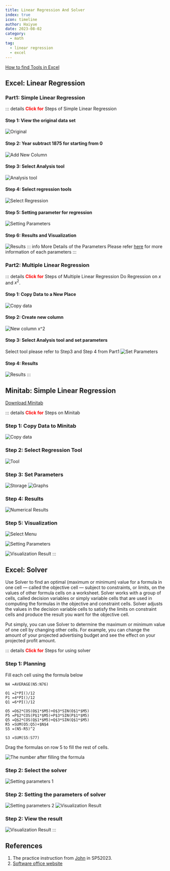 ```yaml
---
title: Linear Regression And Solver
index: true
icon: timeline
author: Haiyue
date: 2023-08-02
category:
  - math
tag:
  - linear regression
  - excel
---
```

[How to find Tools in Excel](https://zhuanlan.zhihu.com/p/61531510)


## **Excel**: Linear Regression
### **Part1**: Simple Linear Regression
::: details <span style="color:red;font-weight: bold;">Click for</span> Steps of Simple Linear Regression
#### **Step 1**: View the original data set
![Original](/data/unisa/AdvancedAnalytic1/LakeHuron-1.png)

#### **Step 2**: Year subtract 1875 for starting from 0
![Add New Column](/data/unisa/AdvancedAnalytic1/LakeHuron-2.jpg)

#### **Step 3**: Select Analysis tool
![Analysis tool](/data/unisa/AdvancedAnalytic1/LakeHuron-3.png)

#### **Step 4**: Select regression tools
![Select Regression](/data/unisa/AdvancedAnalytic1/LakeHuron-4.jpg)

#### **Step 5**: Setting parameter for regression
![Setting Parameters](/data/unisa/AdvancedAnalytic1/LakeHuron-5.jpg)

#### **Step 6**: Results and Visualization
![Results](/data/unisa/AdvancedAnalytic1/LakeHuron-6.jpg)
::: info More Details of the Parameters
Please refer [here](./LinearRegressionAnalysis) for more information of each parameters
:::


### **Part2**: Multiple Linear Regression
::: details <span style="color:red;font-weight: bold;">Click for</span> Steps of Multiple Linear Regression
Do Regression on $x$ and $x^2$.
#### **Step 1**: Copy Data to a New Place
![Copy data](/data/unisa/AdvancedAnalytic1/LakeHuron-part2-1.jpg)

#### **Step 2**: Create new column
![New column $x^2$](/data/unisa/AdvancedAnalytic1/LakeHuron-part2-2.jpg)

#### **Step 3**: Select Analysis tool and set parameters
Select tool please refer to Step3 and Step 4 from Part1
![Set Parameters](/data/unisa/AdvancedAnalytic1/LakeHuron-part2-3.jpg)

#### **Step 4**: Results
![Results](/data/unisa/AdvancedAnalytic1/LakeHuron-part2-4.jpg)
:::


## **Minitab**: Simple Linear Regression
[Download Minitab](https://drive.google.com/file/d/1G7GS4dQ-b22q4gMHFv4wojYlHMJHgk-m/view?usp=drive_link)

::: details <span style="color:red;font-weight: bold;">Click for</span> Steps on Minitab
### **Step 1**: Copy Data to Minitab
![Copy data](/data/unisa/AdvancedAnalytic1/minitab-simple-1.jpg)

### **Step 2**: Select Regression Tool
![Tool](/data/unisa/AdvancedAnalytic1/minitab-simple-2.jpg)

### **Step 3**: Set Parameters
![Storage](/data/unisa/AdvancedAnalytic1/minitab-simple-3.jpg)
![Graphs](/data/unisa/AdvancedAnalytic1/minitab-simple-4.jpg)

### **Step 4**: Results
![Numerical Results](/data/unisa/AdvancedAnalytic1/minitab-simple-5.jpg)

### **Step 5**: Visualization
![Select Menu](/data/unisa/AdvancedAnalytic1/minitab-simple-6.jpg)

![Setting Parameters](/data/unisa/AdvancedAnalytic1/minitab-simple-7.jpg)

![Visualization Result](/data/unisa/AdvancedAnalytic1/minitab-simple-8.jpg)
::: 


## **Excel**: Solver

Use Solver to find an optimal (maximum or minimum) value for a formula in one cell — called the objective cell — subject to constraints, or limits, on the values of other formula cells on a worksheet. Solver works with a group of cells, called decision variables or simply variable cells that are used in computing the formulas in the objective and constraint cells. Solver adjusts the values in the decision variable cells to satisfy the limits on constraint cells and produce the result you want for the objective cell.

Put simply, you can use Solver to determine the maximum or minimum value of one cell by changing other cells. For example, you can change the amount of your projected advertising budget and see the effect on your projected profit amount.

::: details <span style="color:red;font-weight: bold;">Click for</span> Steps for using solver
### Step 1: Planning
Fill each cell using the formula below
``` vba
N4 =AVERAGE(N5:N76)
 
O1 =2*PI()/12
P1 =4*PI()/12
Q1 =6*PI()/12
 
O5 =O$2*COS(O$1*$M5)+O$3*SIN(O$1*$M5)
P5 =P$2*COS(P$1*$M5)+P$3*SIN(P$1*$M5)
Q5 =Q$2*COS(Q$1*$M5)+Q$3*SIN(Q$1*$M5)
R5 =SUM(O5:Q5)+$N$4
S5 =(N5-R5)^2

S3 =SUM(S5:S77)
```
Drag the formulas on row 5 to fill the rest of cells.

![The number after filling the formula](/data/unisa/AdvancedAnalytic1/Solver-1.jpg)

### Step 2: Select the solver
![Setting parameters 1](/data/unisa/AdvancedAnalytic1/Solver-2.jpg)

### Step 2: Setting the parameters of solver
![Setting parameters 2](/data/unisa/AdvancedAnalytic1/Solver-3.jpg)
![Visualization Result](/data/unisa/AdvancedAnalytic1/Solver-4.jpg)

### Step 2: View the result
![Visualization Result](/data/unisa/AdvancedAnalytic1/Solver-5.jpg)
:::

## References
01. The practice instruction from [John](https://people.unisa.edu.au/john.boland) in SP52023.
02. [Software office website](https://support.microsoft.com/en-gb/office/define-and-solve-a-problem-by-using-solver-5d1a388f-079d-43ac-a7eb-f63e45925040#:~:text=Solver%20adjusts%20the%20values%20in,cell%20by%20changing%20other%20cells.)
